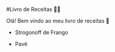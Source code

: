 #Livro de Receitas :man_cook:

Olá! Bem vindo ao meu livro de receitas :wave:

- Strogonoff de Frango

- Pavê
